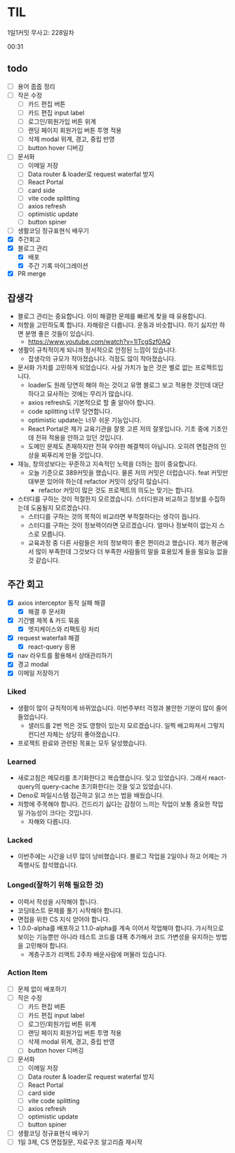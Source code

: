 # TIL

1일1커밋 무사고: 228일차

00:31

## todo

- [ ] 용어 줍줍 정리
- [ ] 작은 수정
  - [ ] 카드 편집 버튼
  - [ ] 카드 편집 input label
  - [ ] 로그인/회원가입 버튼 위계
  - [ ] 랜딩 페이지 회원가입 버튼 투명 적용
  - [ ] 삭제 modal 위계, 경고, 중립 반영
  - [ ] button hover 디버깅
- [ ] 문서화
  - [ ] 이메일 저장
  - [ ] Data router & loader로 request waterfal 방지
  - [ ] React Portal
  - [ ] card side
  - [ ] vite code splitting
  - [ ] axios refresh
  - [ ] optimistic update
  - [ ] button spiner
- [ ] 생활코딩 정규표현식 배우기
- [x] 주간회고
- [x] 블로그 관리
  - [x] 배포
  - [x] 주간 기록 마이그레이션
- [x] PR merge

## 잡생각

- 블로그 관리는 중요합니다. 이미 해결한 문제를 빠르게 찾을 때 유용합니다.
- 저항을 고민하도록 합니다. 자해랑은 다릅니다. 운동과 비슷합니다. 하기 싫지만 하면 분명 좋은 것들이 있습니다.
  - https://www.youtube.com/watch?v=1lTcgSzf0AQ
- 생활이 규칙적이게 되니까 정서적으로 안정된 느낌이 있습니다.
  - 잡생각의 규모가 작아졌습니다. 걱정도 많이 작아졌습니다.
- 문서화 가치를 고민하게 되었습니다. 사실 가치가 높은 것은 별로 없는 프로젝트입니다.
  - loader도 원래 당연히 해야 하는 것이고 유명 블로그 보고 적용한 것인데 대단하다고 묘사하는 것에는 무리가 많습니다.
  - axios refresh도 기본적으로 할 줄 알아야 합니다.
  - code splitting 너무 당연합니다.
  - optimistic update는 너무 쉬운 기능입니다.
  - React Portal은 제가 교육기관을 잘못 고른 저의 잘못입니다. 기초 중에 기초인데 전혀 적용을 안하고 있던 것입니다.
  - 도메인 문제도 존재하지만 전혀 우아한 해결책이 아닙니다. 오히려 면접관의 인상을 찌푸리게 만들 것입니다.
- 재능, 창의성보다는 꾸준하고 지속적인 노력을 더하는 점이 중요합니다.
  - 오늘 기준으로 389커밋을 했습니다. 물론 저의 커밋은 더럽습니다. feat 커밋만 대부분 있어야 하는데 refactor 커밋이 상당히 많습니다.
    - refactor 커밋이 많은 것도 프로젝트의 의도는 맞기는 합니다.
- 스터디를 구하는 것이 적절한지 모르겠습니다. 스터디원과 비교하고 정보를 수집하는데 도움될지 모르겠습니다.
  - 스터디를 구하는 것의 목적이 비교라면 부적절하다는 생각이 듭니다.
  - 스터디를 구하는 것이 정보력이라면 모르겠습니다. 얼마나 정보력이 없는지 스스로 모릅니다.
  - 교육과정 중 다른 사람들은 저의 정보력이 좋은 편이라고 했습니다. 제가 평균에서 많이 부족한데 그것보다 더 부족한 사람들의 말을 효용있게 들을 필요능 없을 것 같습니다.

## 주간 회고

- [x] axios interceptor 동작 실패 해결
  - [x] 해결 후 문서화
- [x] 기간별 제목 & 카드 묶음
  - [x] 엣지케이스와 리팩토링 처리
- [x] request waterfall 해결
  - [x] react-query 응용
- [x] nav 라우트를 활용해서 상태관리하기
- [x] 경고 modal
- [x] 이메일 저장하기

### Liked

- 생활이 많이 규칙적이게 바뀌었습니다. 이번주부터 걱정과 불안한 기분이 많이 줄어들었습니다.
  - 샐러드를 2번 먹은 것도 영향이 있는지 모르겠습니다. 일찍 배고파져서 그렇지 컨디션 자체는 상당히 좋아졌습니다.
- 프로젝트 완료와 관련된 목표는 모두 달성했습니다.

### Learned

- 새로고침은 메모리를 초기화한다고 복습했습니다. 잊고 있었습니다. 그래서 react-query의 query-cache 초기화한다는 것을 잊고 있었습니다.
- Deno로 파일시스템 접근하고 읽고 쓰는 법을 배웠습니다.
- 저항에 주목해야 합니다. 건드리기 싫다는 감정이 느끼는 작업이 보통 중요한 작업일 가능성이 크다는 것입니다.
  - 자해와 다릅니다.

### Lacked

- 이번주에는 시간을 너무 많이 낭비했습니다. 블로그 작업을 2일이나 하고 어제는 가족행사도 참석했습니다.

### Longed(잘하기 위해 필요한 것)

- 이력서 작성을 시작해야 합니다.
- 코딩테스트 문제를 풀기 시작해야 합니다.
- 면접을 위한 CS 지식 얻어야 합니다.
- 1.0.0-alpha를 배포하고 1.1.0-alpha를 계속 이어서 작업해야 합니다. 가시적으로 보이는 기능뿐만 아니라 테스트 코드를 대폭 추가해서 코드 가변성을 유지하는 방법을 고민해야 합니다.
  - 계층구조가 리액트 2주차 배운사람에 머물러 있습니다.

### Action Item

- [ ] 문제 없이 배포하기
- [ ] 작은 수정
  - [ ] 카드 편집 버튼
  - [ ] 카드 편집 input label
  - [ ] 로그인/회원가입 버튼 위계
  - [ ] 랜딩 페이지 회원가입 버튼 투명 적용
  - [ ] 삭제 modal 위계, 경고, 중립 반영
  - [ ] button hover 디버깅
- [ ] 문서화
  - [ ] 이메일 저장
  - [ ] Data router & loader로 request waterfal 방지
  - [ ] React Portal
  - [ ] card side
  - [ ] vite code splitting
  - [ ] axios refresh
  - [ ] optimistic update
  - [ ] button spiner
- [ ] 생활코딩 정규표현식 배우기
- [ ] 1일 3제, CS 면접질문, 자료구조 알고리즘 재시작
